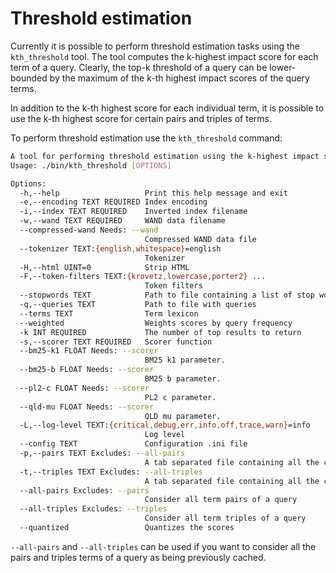 Threshold estimation
=======

Currently it is possible to perform threshold estimation tasks using the
`kth_threshold` tool. The tool computes the k-highest impact score for
each term of a query. Clearly, the top-k threshold of a query can be
lower-bounded by the maximum of the k-th highest impact scores of the
query terms.

In addition to the k-th highest score for each individual term, it is
possible to use the k-th highest score for certain pairs and triples of
terms.

To perform threshold estimation use the `kth_threshold` command:

```bash
A tool for performing threshold estimation using the k-highest impact score for each term, pair or triple of a query. Pairs and triples are only used if provided with --pairs and --triples respectively.
Usage: ./bin/kth_threshold [OPTIONS]

Options:
  -h,--help                   Print this help message and exit
  -e,--encoding TEXT REQUIRED Index encoding
  -i,--index TEXT REQUIRED    Inverted index filename
  -w,--wand TEXT REQUIRED     WAND data filename
  --compressed-wand Needs: --wand
                              Compressed WAND data file
  --tokenizer TEXT:{english,whitespace}=english
                              Tokenizer
  -H,--html UINT=0            Strip HTML
  -F,--token-filters TEXT:{krovetz,lowercase,porter2} ...
                              Token filters
  --stopwords TEXT            Path to file containing a list of stop words to filter out
  -q,--queries TEXT           Path to file with queries
  --terms TEXT                Term lexicon
  --weighted                  Weights scores by query frequency
  -k INT REQUIRED             The number of top results to return
  -s,--scorer TEXT REQUIRED   Scorer function
  --bm25-k1 FLOAT Needs: --scorer
                              BM25 k1 parameter.
  --bm25-b FLOAT Needs: --scorer
                              BM25 b parameter.
  --pl2-c FLOAT Needs: --scorer
                              PL2 c parameter.
  --qld-mu FLOAT Needs: --scorer
                              QLD mu parameter.
  -L,--log-level TEXT:{critical,debug,err,info,off,trace,warn}=info
                              Log level
  --config TEXT               Configuration .ini file
  -p,--pairs TEXT Excludes: --all-pairs
                              A tab separated file containing all the cached term pairs
  -t,--triples TEXT Excludes: --all-triples
                              A tab separated file containing all the cached term triples
  --all-pairs Excludes: --pairs
                              Consider all term pairs of a query
  --all-triples Excludes: --triples
                              Consider all term triples of a query
  --quantized                 Quantizes the scores
```

`--all-pairs` and `--all-triples` can be used if you want to consider
all the pairs and triples terms of a query as being previously cached.
